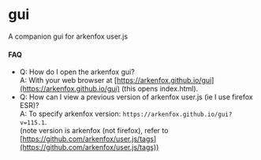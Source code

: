 # gui
A companion gui for arkenfox user.js

#### FAQ

- Q: How do I open the arkenfox gui?  
    A: With your web browser at [https://arkenfox.github.io/gui](https://arkenfox.github.io/gui) (this opens index.html).
- Q: How can I view a previous version of arkenfox user.js (ie I use firefox ESR)?  
    A: To specify arkenfox version: `https://arkenfox.github.io/gui?v=115.1`.  
    (note version is arkenfox (not firefox), refer to [https://github.com/arkenfox/user.js/tags](https://github.com/arkenfox/user.js/tags))
